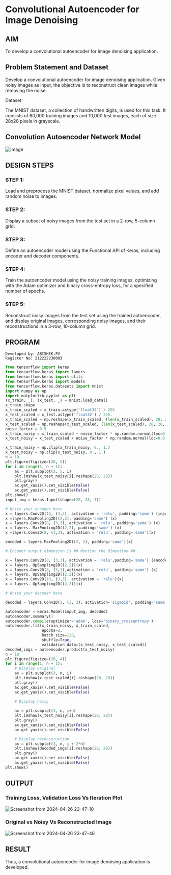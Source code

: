 # Convolutional Autoencoder for Image Denoising

## AIM

To develop a convolutional autoencoder for image denoising application.

## Problem Statement and Dataset

Develop a convolutional autoencoder for image denoising application. Given noisy images as input, the objective is to reconstruct clean images while removing the noise.

Dataset:

The MNIST dataset, a collection of handwritten digits, is used for this task. It consists of 60,000 training images and 10,000 test images, each of size 28x28 pixels in grayscale.

## Convolution Autoencoder Network Model

![image](https://github.com/DHARINIPV/convolutional-denoising-autoencoder/assets/119400845/2600fce8-b5ad-4207-98e7-4b265d7f3d15)


## DESIGN STEPS

### STEP 1:
Load and preprocess the MNIST dataset, normalize pixel values, and add random noise to images.

### STEP 2:
Display a subset of noisy images from the test set in a 2-row, 5-column grid.

### STEP 3:
Define an autoencoder model using the Functional API of Keras, including encoder and decoder components.

### STEP 4:
Train the autoencoder model using the noisy training images, optimizing with the Adam optimizer and binary cross-entropy loss, for a specified number of epochs.

### STEP 5:
Reconstruct noisy images from the test set using the trained autoencoder, and display original images, corresponding noisy images, and their reconstructions in a 3-row, 10-column grid.


## PROGRAM
```
Developed by: ABISHEK.PV
Register No: 212222230003
```
```python
from tensorflow import keras
from tensorflow.keras import layers
from tensorflow.keras import utils
from tensorflow.keras import models
from tensorflow.keras.datasets import mnist
import numpy as np
import matplotlib.pyplot as plt
(x_train, _), (x_test, _) = mnist.load_data()
x_train.shape
x_train_scaled = x_train.astype('float32') / 255.
x_test_scaled = x_test.astype('float32') / 255.
x_train_scaled = np.reshape(x_train_scaled, (len(x_train_scaled), 28, 28, 1))
x_test_scaled = np.reshape(x_test_scaled, (len(x_test_scaled), 28, 28, 1))
noise_factor = 0.5
x_train_noisy = x_train_scaled + noise_factor * np.random.normal(loc=0.0, scale=1.0, size=x_train_scaled.shape) 
x_test_noisy = x_test_scaled + noise_factor * np.random.normal(loc=0.0, scale=1.0, size=x_test_scaled.shape) 

x_train_noisy = np.clip(x_train_noisy, 0., 1.)
x_test_noisy = np.clip(x_test_noisy, 0., 1.)
n = 10
plt.figure(figsize=(20, 2))
for i in range(1, n + 1):
    ax = plt.subplot(2, 5, i)
    plt.imshow(x_test_noisy[i].reshape(28, 28))
    plt.gray()
    ax.get_xaxis().set_visible(False)
    ax.get_yaxis().set_visible(False)
plt.show()
input_img = keras.Input(shape=(28, 28, 1))

# Write your encoder here
x = layers.Conv2D(16, (3,3), activation = 'relu', padding='same') (input_img)
x =layers.MaxPooling2D((2,2), padding='same') (x)
x = layers.Conv2D(8, (3,3), activation = 'relu', padding='same') (x)
x = layers. MaxPooling2D((2,2), padding='same') (x)
x =layers.Conv2D(8, (3,3), activation = 'relu', padding='same')(x)

encoded = layers.MaxPooling2D((2, 2), padding='same')(x)

# Encoder output dimension is ## Mention the dimention ##

x = layers.Conv2D(8, (3,3), activation = 'relu',padding='same') (encoded)
x = layers. UpSampling2D((2,2))(x)
x = layers.Conv2D(8, (3,3),activation = 'relu', padding='same') (x)
x = layers. UpSampling2D((2,2))(x)
x = layers.Conv2D(16, (3,3), activation = 'relu')(x)
x = layers. UpSampling2D((2,2))(x)

# Write your decoder here

decoded = layers.Conv2D(1, (3, 3), activation='sigmoid', padding='same')(x)

autoencoder = keras.Model(input_img, decoded)
autoencoder.summary()
autoencoder.compile(optimizer='adam', loss='binary_crossentropy')
autoencoder.fit(x_train_noisy, x_train_scaled,
                epochs=2,
                batch_size=128,
                shuffle=True,
                validation_data=(x_test_noisy, x_test_scaled))
decoded_imgs = autoencoder.predict(x_test_noisy)
n = 10
plt.figure(figsize=(20, 4))
for i in range(1, n + 1):
    # Display original
    ax = plt.subplot(3, n, i)
    plt.imshow(x_test_scaled[i].reshape(28, 28))
    plt.gray()
    ax.get_xaxis().set_visible(False)
    ax.get_yaxis().set_visible(False)

    # Display noisy
    
    ax = plt.subplot(3, n, i+n)
    plt.imshow(x_test_noisy[i].reshape(28, 28))
    plt.gray()
    ax.get_xaxis().set_visible(False)
    ax.get_yaxis().set_visible(False)    

    # Display reconstruction
    ax = plt.subplot(3, n, i + 2*n)
    plt.imshow(decoded_imgs[i].reshape(28, 28))
    plt.gray()
    ax.get_xaxis().set_visible(False)
    ax.get_yaxis().set_visible(False)
plt.show()
```

## OUTPUT

### Training Loss, Validation Loss Vs Iteration Plot

![Screenshot from 2024-04-26 23-47-10](https://github.com/DHARINIPV/convolutional-denoising-autoencoder/assets/119400845/103c8d7b-597c-4afd-8ca2-5da54b4524a8)

### Original vs Noisy Vs Reconstructed Image

![Screenshot from 2024-04-26 23-47-46](https://github.com/DHARINIPV/convolutional-denoising-autoencoder/assets/119400845/76d5b26e-0727-43ed-adc3-5fc30aea3550)


## RESULT
Thus, a convolutional autoencoder for image denoising application is developed.
